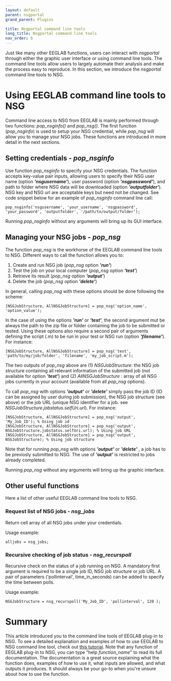 ```yaml
---
layout: default
parent: nsgportal
grand_parent: Plugins

title: Nsgportal command line tools
long_title: Nsgportal command line tools
nav_order: 6
---
```

Just like many other EEGLAB functions, users can interact with *nsgportal* through either the graphic user interface or using command line tools. The command line tools allow users to largely automate their analysis and make the process easy to reproduce. In this section, we introduce the *nsgportal* command line tools to NSG.

# Using EEGLAB command line tools to NSG
Command line access to NSG from EEGLAB is mainly performed through two functions: *pop_nsginfo()* and *pop_nsg()*. The first function (*pop_nsginfo*) is used to setup your NSG credential, while *pop_nsg* will allow you to manage your NSG jobs. These functions are introduced in more detail in the next sections.

## Setting credentials - *pop_nsginfo*
Use function *pop_nsginfo* to specify your NSG credentials. The function accepts key-value pair inputs, allowing users to specify their NSG user name (option ***'nsgusername'***), user password (option ***'nsgpassword'***), and path to folder where NSG data will be downloaded (option ***'outputfolder'***). NSG key and NSG url are acceptable keys but need not be changed. See code snippet below for an example of *pop_nsginfo* command line call:  
```
pop_nsginfo('nsgusername', 'your_username', 'nsgpassword', 'your_password', 'outputfolder', '/path/to/output/folder');
```
Running *pop_nsginfo* without any arguments will bring up its GUI interface.

## Managing your NSG jobs - *pop_nsg*
The function *pop_nsg*  is the workhorse of the EEGLAB command line tools to NSG. Different ways to call the function allows you to:

1. Create and run NSG job (*pop_nsg* option ***'run'***)
2. Test the job on your local computer (*pop_nsg* option ***'test'***)
3. Retrieve its result (*pop_nsg* option ***'output'***)
4. Delete the job (*pop_nsg* option ***'delete'***)

In general, calling *pop_nsg* with these options should be done following the scheme:

```
[NSGJobStructure, AllNSGJobStructure] = pop_nsg('option_name', 'option_value');
```
In the case of using the options ***'run'*** or ***'test'***, the second argument mut be always the path to the zip file or folder containing the job to be submitted or tested. Using these options also require a second pair of arguments defining the script (.m) to be run in your test or NSG run (option ***'filename'***). For instance:

```
[NSGJobStructure, AllNSGJobStructure] = pop_nsg('test', 'path/to/my/job/folder', 'filename', 'my_job_script.m');
```

The two outputs of *pop_nsg* above are (1) *NSGJobStructure*: the NSG job structure containing all relevant information of the submitted job (not available for option ***'test'***) and (2) *AllNSGJobStructure* : array of all NSG jobs currently in your account (available from all *pop_nsg* options).
 
To call *pop_nsg* with options ***'output'*** or ***'delete'*** simply pass the job ID (ID can be assigned by user during job submission), the NSG job structure (see above) or the job URL (unique NSG identifier for a job. see *NSGJobStructure.jobstatus.selfUri.url*). For instance:

```
[NSGJobStructure, AllNSGJobStructure] = pop_nsg('output', 'My_Job_ID'); % Using job id
[NSGJobStructure, AllNSGJobStructure] = pop_nsg('output', NSGJobStructure.jobstatus.selfUri.url); % Using job URL
[NSGJobStructure, AllNSGJobStructure] = pop_nsg('output', NSGJobStructure); % Using job structure
```
Note that for running *pop_nsg* with options ***'output'*** or ***'delete'*** , a job has to be previosly submitted to NSG. The use of ***'output'*** is restricted to jobs already completed.

Running *pop_nsg* without any arguments will bring up the graphic interface.

## Other useful functions
Here a list of other useful EEGLAB command line tools to NSG.

### Request list of NSG jobs - *nsg_jobs*
Return cell array of all NSG jobs under your credentials.

Usage example:

```
alljobs = nsg_jobs;
```

### Recursive checking of job status - *nsg_recurspoll*
Recursive check on the status of a job running on NSG. A mandatory first argument is required to be a single job ID, NSG job structure or job URL. A pair of parameters ('pollinterval', time_in_seconds) can be added to specify the time between polls.

Usage example:

```
NSGJobStructure = nsg_recurspoll('My_Job_ID', 'pollinterval', 120 );
```

# Summary
This article introduced you to the command line tools of EEGLAB plug-in to NSG. To see a detailed explanation and examples of how to use EEGLAB to NSG command line tool, check out [this tutorial](https://github.com/sccn/nsgportal/wiki/Creating-and-managing-an-NSG-job-using-pop_nsg-from-the-command-line).
 Note that any function of EEGLAB plug-in to NSG, you can type "help *function_name*" to read its full documentation. The documentation is a great source explaining what the function does, examples of how to use it, what inputs are allowed, and what outputs it produces. It should always be your go-to when you're unsure about how to use the function.